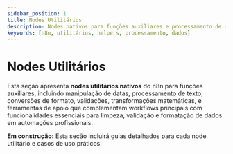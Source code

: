 ```yaml
---
sidebar_position: 1
title: Nodes Utilitários
description: Nodes nativos para funções auxiliares e processamento de dados
keywords: [n8n, utilitários, helpers, processamento, dados]
---
```


# Nodes Utilitários

Esta seção apresenta **nodes utilitários nativos** do n8n para funções auxiliares, incluindo manipulação de datas, processamento de texto, conversões de formato, validações, transformações matemáticas, e ferramentas de apoio que complementam workflows principais com funcionalidades essenciais para limpeza, validação e formatação de dados em automações profissionais.

**Em construção:** Esta seção incluirá guias detalhados para cada node utilitário e casos de uso práticos.
